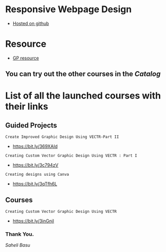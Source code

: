 # Responsive Webpage Design
- [Hosted on github](https://meharima.github.io/gp-responsive-webpage-design/)

# Resource 
- [GP resource](https://github.com/MehaRima/gp-responsive-webpage-design/releases/tag/Basic_template)

## You can try out the other courses in the *Catalog* 

# List of all the launched courses with their links

## Guided Projects

```
Create Improved Graphic Design Using VECTR-Part II
```

- https://bit.ly/369XAId

```
Creating Custom Vector Graphic Design Using VECTR : Part I
```

- https://bit.ly/3c794zV

```
Creating designs using Canva
```

- https://bit.ly/3qTfh6L

## Courses

```
Creating Custom Vector Graphic Design Using VECTR
```

- https://bit.ly/3inGnjl

### Thank You.

_Saheli Basu_
